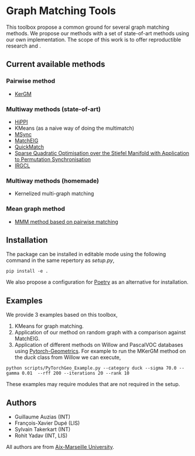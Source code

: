 # Graph Matching Tools

This toolbox propose a common ground for several graph matching methods. 
We propose our methods with a set of state-of-art methods using our own implementation.
The scope of this work is to offer reproductible research and . 

## Current available methods

### Pairwise method

- [KerGM](https://papers.nips.cc/paper/2019/hash/cd63a3eec3319fd9c84c942a08316e00-Abstract.html)

### Multiway methods (state-of-art)

- [HiPPI](https://openaccess.thecvf.com/content_ICCV_2019/html/Bernard_HiPPI_Higher-Order_Projected_Power_Iterations_for_Scalable_Multi-Matching_ICCV_2019_paper.html)
- KMeans (as a naive way of doing the multimatch)
- [MSync](https://papers.nips.cc/paper/2013/hash/3df1d4b96d8976ff5986393e8767f5b2-Abstract.html)
- [MatchEIG](https://openaccess.thecvf.com/content_iccv_2017/html/Maset_Practical_and_Efficient_ICCV_2017_paper.html)
- [QuickMatch](https://openaccess.thecvf.com/content_iccv_2017/html/Tron_Fast_Multi-Image_Matching_ICCV_2017_paper.html)
- [Sparse Quadratic Optimisation over the Stiefel Manifold with Application to Permutation Synchronisation](https://openreview.net/forum?id=sl_0rQmHxQk)
- [IRGCL](https://papers.nips.cc/paper/2020/hash/ae06fbdc519bddaa88aa1b24bace4500-Abstract.html)

### Multiway methods (homemade)

- Kernelized multi-graph matching

### Mean graph method

- [MMM method based on pairwise matching](https://www.sciencedirect.com/science/article/abs/pii/S003132031630139X)

## Installation

The package can be installed in editable mode using the following command in the same repertory as *setup.py*,
```
pip install -e .
```

We also propose a configuration for [Poetry](https://python-poetry.org) as an alternative for installation.

## Examples

We provide 3 examples based on this toolbox,
1. KMeans for graph matching.
2. Application of our method on random graph with a comparison against MatchEIG.
3. Application of different methods on Willow and PascalVOC databases using
[Pytorch-Geometrics](https://pytorch-geometric.readthedocs.io/). For example to run
the MKerGM method on the *duck* class from Willow we can execute,
```
python scripts/PyTorchGeo_Example.py --category duck --sigma 70.0 --gamma 0.01  --rff 200 --iterations 20 --rank 10
```

These examples may require modules that are not required in the setup.

## Authors
- Guillaume Auzias (INT)
- François-Xavier Dupé (LIS)
- Sylvain Takerkart (INT)
- Rohit Yadav (INT, LIS)

All authors are from [Aix-Marseille University](univ-amu.fr).
